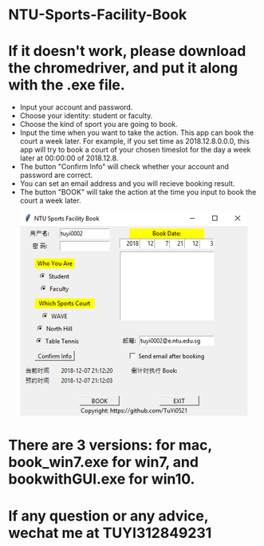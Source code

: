 # NTU-Sports-Facility-Book
# If it doesn't work, please download the chromedriver, and put it along with the .exe file.
* Input your account and password.
* Choose your identity: student or faculty.
* Choose the kind of sport you are going to book.
* Input the time when you want to take the action. This app can book the court a week later. For example, if you set time as 2018.12.8.0.0.0, this app will try to book a court of your chosen timeslot for the day a week later at 00:00:00 of 2018.12.8.
* The button "Confirm Info" will check whether your account and password are correct.
* You can set an email address and you will recieve booking result.
* The button "BOOK" will take the action at the time you input to book the court a week later.

<p align="center">
  <img src="https://github.com/TuYi0521/NTU-Sports-Facility-Book/blob/master/shortcut.png">
</p>

# There are 3 versions: for mac, book_win7.exe for win7, and bookwithGUI.exe for win10. 

# If any question or any advice, wechat me at TUYI312849231
